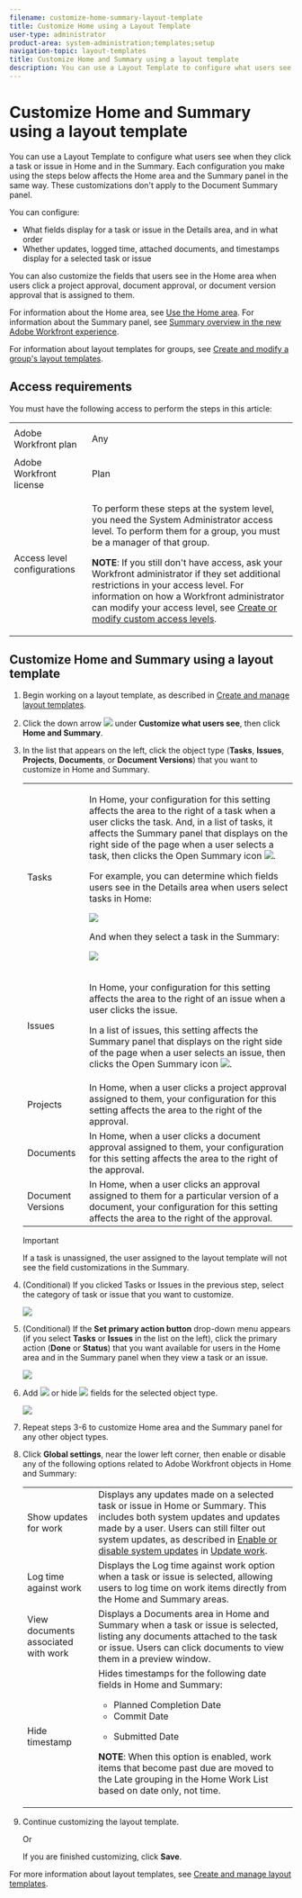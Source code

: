 ```yaml
---
filename: customize-home-summary-layout-template
title: Customize Home using a Layout Template
user-type: administrator
product-area: system-administration;templates;setup
navigation-topic: layout-templates
title: Customize Home and Summary using a layout template
description: You can use a Layout Template to configure what users see when they click a task or issue in Home and in the Summary. Each configuration you make using the steps below affects the Home area and the Summary panel in the same way. These customizations don't apply to the Document Summary panel.
---
```


# Customize Home and Summary using a layout template

You can use a Layout Template to configure what users see when they click a task or issue in Home and in the Summary. Each configuration you make using the steps below affects the Home area and the Summary panel in the same way. These customizations don't apply to the Document Summary panel.

You can configure:

* What fields display for a task or issue in the Details area, and in what order
* Whether updates, logged time, attached documents, and timestamps display for a selected task or issue

You can also customize the fields that users see in the Home area when users click a project approval, document approval, or document version approval that is assigned to them.

For information about the Home area, see [Use the Home area](../../../workfront-basics/using-home/using-the-home-area/use-the-home-area.md). For information about the Summary panel, see [Summary overview in the new Adobe Workfront experience](../../../workfront-basics/the-new-workfront-experience/summary-overview.md).

For information about layout templates for groups, see [Create and modify a group's layout templates](../../../administration-and-setup/manage-groups/work-with-group-objects/create-and-modify-a-groups-layout-templates.md).

## Access requirements

You must have the following access to perform the steps in this article: 

<table> 
 <col> 
 <col> 
 <tbody> 
  <tr> 
   <td role="rowheader">Adobe Workfront plan</td> 
   <td> <p>Any</p> </td> 
  </tr> 
  <tr> 
   <td role="rowheader">Adobe Workfront license</td> 
   <td> <p>Plan </p> </td> 
  </tr> 
  <tr> 
   <td role="rowheader">Access level configurations</td> 
   <td> <p>To perform these steps at the system level, you need the System Administrator access level.
To perform them for a group, you must be a manager of that group.</p> <p><b>NOTE</b>: If you still don't have access, ask your Workfront administrator if they set additional restrictions in your access level. For information on how a Workfront administrator can modify your access level, see <a href="../../../administration-and-setup/add-users/configure-and-grant-access/create-modify-access-levels.md" class="MCXref xref">Create or modify custom access levels</a>.</p> </td> 
  </tr> 
 </tbody> 
</table>

## Customize Home and Summary using a layout template

1. Begin working on a layout template, as described in [Create and manage layout templates](../../../administration-and-setup/customize-workfront/use-layout-templates/create-and-manage-layout-templates.md).

1. Click the down arrow ![](assets/dropdown-arrow.png) under **Customize what users see**, then click **Home and Summary**.

1. In the list that appears on the left, click the object type (**Tasks**, **Issues**, **Projects**, **Documents**, or **Document Versions**) that you want to customize in Home and Summary.

   <table> 
    <col> 
    <col> 
    <tbody> 
     <tr> 
      <td role="rowheader">Tasks</td> 
      <td> <p>In Home, your configuration for this setting affects the area to the right of a task when a user clicks the task. And, in a list of tasks, it affects the Summary panel that displays on the right side of the page when a user selects a task, then clicks the Open Summary icon <img src="assets/summary-panel-icon.png">.</p> <p>For example, you can determine which fields users see in the Details area when users select tasks in Home:</p> <p><img src="assets/home-details-adobe branding.jpg"></p> <p>And when they select a task in the Summary:</p> <p> <img src="assets/summary-details.jpg"> </p> </td> 
     </tr> 
     <tr> 
      <td role="rowheader">Issues</td> 
      <td> <p>In Home, your configuration for this setting affects the area to the right of an issue when a user clicks the issue.</p> <p>In a list of issues, this setting affects the Summary panel that displays on the right side of the page when a user selects an issue, then clicks the Open Summary icon <img src="assets/summary-panel-icon.png">.</p> </td> 
     </tr> 
     <tr> 
      <td role="rowheader">Projects</td> 
      <td>In Home, when a user clicks a project approval assigned to them, your configuration for this setting affects the area to the right of the approval.</td> 
     </tr> 
     <tr> 
      <td role="rowheader">Documents</td> 
      <td>In Home, when a user clicks a document approval assigned to them, your configuration for this setting affects the area to the right of the approval.</td> 
     </tr> 
     <tr> 
      <td role="rowheader">Document Versions</td> 
      <td>In Home, when a user clicks an approval assigned to them for a particular version of a document, your configuration for this setting affects the area to the right of the approval.</td> 
     </tr> 
    </tbody> 
   </table>

   >[!IMPORTANT]
   >
   >If a task is unassigned, the user assigned to the layout template will not see the field customizations in the Summary.

1. (Conditional) If you clicked Tasks or Issues in the previous step, select the category of task or issue that you want to customize.

   ![](assets/choose-cat-cstmz-nwe-adobe-branding.png)

1. (Conditional) If the **Set primary action button** drop-down menu appears (if you select **Tasks** or **Issues** in the list on the left), click the primary action (**Done** or **Status**) that you want available for users in the Home area and in the Summary panel when they view a task or an issue.

   ![](assets/set-primary-action-button-dropdown-pdf-adobe-branding.png)

1. Add ![](assets/add-item-plus-in-circle-blue.png) or hide ![](assets/close-or-hide---x.png) fields for the selected object type.

   ![](assets/lt-home-add-hide-fields-adobe-branding.png)

1. Repeat steps 3-6 to customize Home area and the Summary panel for any other object types.
1. Click **Global settings**, near the lower left corner, then enable or disable any of the following options related to Adobe Workfront objects in Home and Summary:

   <table> 
    <col> 
    <col> 
    <tbody> 
     <tr> 
      <td role="rowheader">Show updates for work</td> 
      <td>Displays any updates made on a selected task or issue in Home or Summary. This includes both system updates and updates made by a user. Users can still filter out system updates, as described in <a href="../../../workfront-basics/updating-work-items-and-viewing-updates/update-work.md#enable" class="MCXref xref">Enable or disable system updates</a> in <a href="../../../workfront-basics/updating-work-items-and-viewing-updates/update-work.md" class="MCXref xref">Update work</a>.</td> 
     </tr> 
     <tr> 
      <td role="rowheader">Log time against work</td> 
      <td>Displays the Log time against work option when a task or issue is selected, allowing users to log time on work items directly from the Home and Summary areas.</td> 
     </tr> 
     <tr> 
      <td role="rowheader">View documents associated with work</td> 
      <td>Displays a Documents area in Home and Summary when a task or issue is selected, listing any documents attached to the task or issue. Users can click documents to view them in a preview window.</td> 
     </tr> 
     <tr> 
      <td role="rowheader">Hide timestamp</td> 
      <td>Hides timestamps for the following date fields in Home and Summary:
       <ul>
        <li>Planned Completion Date</li>
        <li>Commit Date</li>
        <li><p>Submitted Date</p></li>
       </ul><p><b>NOTE</b>:  When this option is enabled, work items that become past due are moved to the Late grouping in the Home Work List based on date only, not time.</p></td> 
     </tr> 
    </tbody> 
   </table>

1. Continue customizing the layout template.

   Or

   If you are finished customizing, click **Save**.

For more information about layout templates, see [Create and manage layout templates](../../../administration-and-setup/customize-workfront/use-layout-templates/create-and-manage-layout-templates.md).
